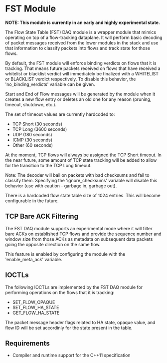 FST Module
==========

**NOTE: This module is currently in an early and highly experimental state.**

The Flow State Table (FST) DAQ module is a wrapper module that mimics operating
on top of a flow-tracking dataplane.  It will perform basic decoding of packet
messages received from the lower modules in the stack and use that information
to classify packets into flows and track state for those flows.

By default, the FST module will enforce binding verdicts on flows that it is
tracking.  That means future packets received on flows that have received a
whitelist or blacklist verdict will immediately be finalized with a WHITELIST
or BLACKLIST verdict respectively.  To disable this behavior, the
'no_binding_verdicts' variable can be given.

Start and End of Flow messages will be generated by the module when it creates
a new flow entry or deletes an old one for any reason (pruning, timeout,
shutdown, etc.).

The set of timeout values are currently hardcoded to:

* TCP Short (30 seconds)
* TCP Long (3600 seconds)
* UDP (180 seconds)
* ICMP (30 seconds)
* Other (60 seconds)

At the moment, TCP flows will always be assigned the TCP Short timeout.  In the
near future, some amount of TCP state tracking will be added to allow for the
transition to the TCP Long timeout.

Note: The decoder will bail on packets with bad checksums and fail to classify
them.  Specifying the 'ignore_checksums' variable will disable this behavior
(use with caution - garbage in, garbage out).

There is a hardcoded flow state table size of 1024 entries.  This will become
configurable in the future.

TCP Bare ACK Filtering
------------------

The FST DAQ module supports an experimental mode where it will filter bare ACKs
on established TCP flows and provide the sequence number and window size from
those ACKs as metadata on subsequent data packets going the opposite direction
on the same flow.

This feature is enabled by configuring the module with the 'enable_meta_ack'
variable.

IOCTLs
------

The following IOCTLs are implemented by the FST DAQ module for performing
operations on the flows that it is tracking:

* SET_FLOW_OPAQUE
* SET_FLOW_HA_STATE
* GET_FLOW_HA_STATE

The packet message header flags related to HA state, opaque value, and flow ID
will be set accordinly for the state present in the table.

Requirements
------------
* Compiler and runtime support for the C++11 specification

